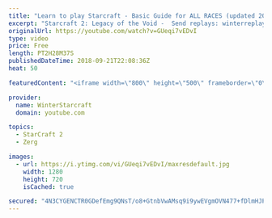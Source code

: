 ```yaml
---
title: "Learn to play Starcraft - Basic Guide for ALL RACES (updated 2017) #2"
excerpt: "Starcraft 2: Legacy of the Void -  Send replays: winterreplays@gmail.com ( -- Watch live at https://www.twitch.tv/wintergaming"
originalUrl: https://youtube.com/watch?v=GUeqi7vEDvI
type: video
price: Free
length: PT2H28M37S
publishedDateTime: 2018-09-21T22:08:36Z
heat: 50

featuredContent: "<iframe width=\"800\" height=\"500\" frameborder=\"0\" src=\"https://www.youtube.com/embed/GUeqi7vEDvI\" allow=\"accelerometer; autoplay; encrypted-media; gyroscope; picture-in-picture\" allowfullscreen></iframe>"

provider:
  name: WinterStarcraft
  domain: youtube.com

topics:
  - StarCraft 2
  - Zerg

images:
  - url: https://i.ytimg.com/vi/GUeqi7vEDvI/maxresdefault.jpg
    width: 1280
    height: 720
    isCached: true

secured: "4N3CYGENCTR0GDefEmg9QNsT/o8+GtnbVwAMsq9i9ywEVgmOVN477+fDlmHJPfwd390vcry25Q9zb1Hy1FlUaN4zmLPXlk26Wc2M6e0L4bj9GIhm7Rmtq9JNM1u+ZO3jtrmsDK1YB+27cg0l6c9szSbC4o72UTqLxYpThPxbcSbEkXHxK2O/0369+5+qNGJf6B4kEQTDSpyMw9+dGlcH3hTFycQgi1gyc21T3Wfucy5ecxjjgmFWwwa69xWZpws5nYlK44G5iIfX0Q5/AUtbdgTNCFD8jhCRRObkPI6FfkcpO6n5h7WYLKGD5VH2V0Z2IZSDNRXFcJSo5M91zlMgp2W68ODz+NQ3oyxDFok9Teqq/1uUrFGYM4xPoJY6yVsSA1P0HcmM5CxZ3YJ+l5x0h97OPxb+CLPOaucYGPFqbyM=;sb7+zIG15IbCm+50mWKZXA=="
---
```


